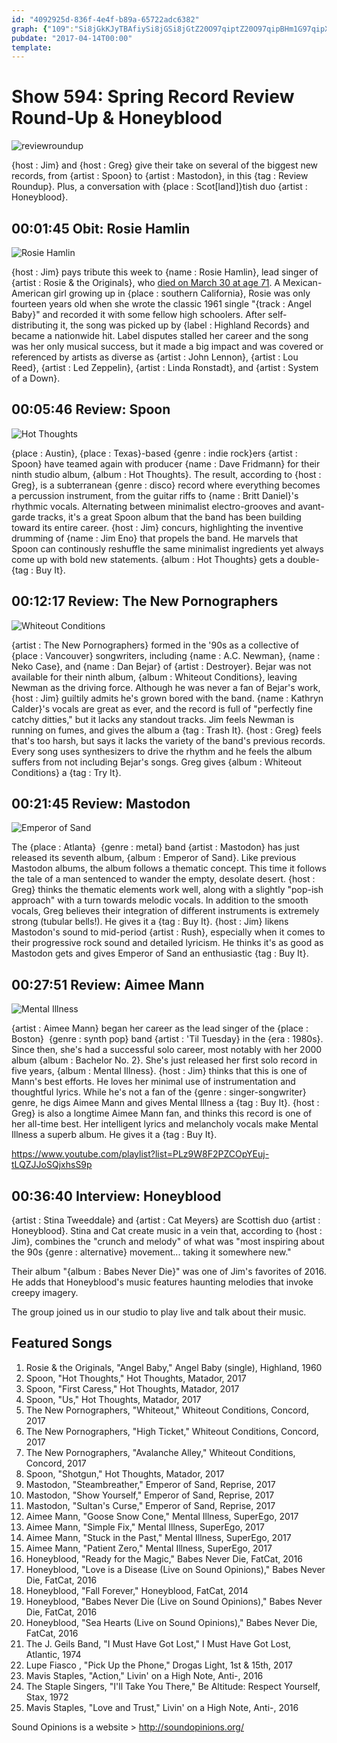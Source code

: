 ```yaml
---
id: "4092925d-836f-4e4f-b89a-65722adc6382"
graph: {"109":"Si8jGkKJyTBAfiySi8jGSi8jGtZ20O97qiptZ20O97qipBHm1G97qipX6cfd","9M":"BMj9xNQRu5BMj9xkxL5zBMIV1NQRu5NQRu5kK9R6GXjnMNQRu5B7HCcNQRu5B7HCcP6sZ2B7HCcBJQFW97qipBHm1G97qipX6cfd","KH":"sK9zNwwcq0sK9zNwdZeZj1WOisK9zNBMdq2sK9zNaxb3rsK9zNUWq2lsK9zN5LbQ2wdZeZBQsAMX6cfdBHm1Gdhnxe","1AF":"BrLs9UQ0TE"}
pubdate: "2017-04-14T00:00"
template: 
---
```






# Show 594: Spring Record Review Round-Up & Honeyblood

![reviewroundup](https://static.soundopinions.org/images/2016/reviewroundup17.jpg)

{host : Jim} and {host : Greg} give their take on several of the biggest new records, from {artist : Spoon} to {artist : Mastodon}, in this {tag : Review Roundup}. Plus, a conversation with {place : Scot[land]}tish duo {artist : Honeyblood}.



## 00:01:45 Obit: Rosie Hamlin

![Rosie Hamlin](https://static.soundopinions.org/assets/594/2X0.jpg)

{host : Jim} pays tribute this week to {name : Rosie Hamlin}, lead singer of {artist : Rosie & the Originals}, who [died on March 30 at age 71](http://www.billboard.com/articles/news/7744493/rosie-hamlin-singer-rosie-and-the-originals-angel-baby-dies-at-71). A Mexican-American girl growing up in {place : southern California}, Rosie was only fourteen years old when she wrote the classic 1961 single "{track : Angel Baby}" and recorded it with some fellow high schoolers. After self-distributing it, the song was picked up by {label : Highland Records} and became a nationwide hit. Label disputes stalled her career and the song was her only musical success, but it made a big impact and was covered or referenced by artists as diverse as {artist : John Lennon}, {artist : Lou Reed}, {artist : Led Zeppelin}, {artist : Linda Ronstadt}, and {artist : System of a Down}.



## 00:05:46 Review: Spoon

![Hot Thoughts](https://static.soundopinions.org/assets/594/9M0.jpg)

{place : Austin}, {place : Texas}-based {genre : indie rock}ers {artist : Spoon} have teamed again with producer {name : Dave Fridmann} for their ninth studio album, {album : Hot Thoughts}. The result, according to {host : Greg}, is a subterranean {genre : disco} record where everything becomes a percussion instrument, from the guitar riffs to {name : Britt Daniel}'s rhythmic vocals. Alternating between minimalist electro-grooves and avant-garde tracks, it's a great Spoon album that the band has been building toward its entire career. {host : Jim} concurs, highlighting the inventive drumming of {name : Jim Eno} that propels the band. He marvels that Spoon can continously reshuffle the same minimalist ingredients yet always come up with bold new statements. {album : Hot Thoughts} gets a double-{tag : Buy It}.



## 00:12:17 Review: The New Pornographers

![Whiteout Conditions](https://static.soundopinions.org/assets/594/KH0.jpg)

{artist : The New Pornographers} formed in the '90s as a collective of {place : Vancouver} songwriters, including {name : A.C. Newman}, {name : Neko Case}, and {name : Dan Bejar} of {artist : Destroyer}. Bejar was not available for their ninth album, {album : Whiteout Conditions}, leaving Newman as the driving force. Although he was never a fan of Bejar's work, {host : Jim} guiltily admits he's grown bored with the band. {name : Kathryn Calder}'s vocals are great as ever, and the record is full of "perfectly fine catchy ditties," but it lacks any standout tracks. Jim feels Newman is running on fumes, and gives the album a {tag : Trash It}. {host : Greg} feels that's too harsh, but says it lacks the variety of the band's previous records. Every song uses synthesizers to drive the rhythm and he feels the album suffers from not including Bejar's songs. Greg gives {album : Whiteout Conditions} a {tag : Try It}.



## 00:21:45 Review: Mastodon

![Emperor of Sand](https://static.soundopinions.org/assets/594/1090.jpg)

The {place : Atlanta}  {genre : metal} band {artist : Mastodon} has just released its seventh album, {album : Emperor of Sand}. Like previous Mastodon albums, the album follows a thematic concept. This time it follows the tale of a man sentenced to wander the  empty, desolate desert. {host : Greg} thinks the thematic elements work well, along with a slightly "pop-ish approach" with a turn towards melodic vocals. In addition to the smooth vocals, Greg believes their integration of different instruments is extremely strong (tubular bells!). He gives it a {tag : Buy It}. {host : Jim} likens Mastodon's sound to mid-period {artist : Rush}, especially when it comes to their progressive rock sound and detailed lyricism. He thinks it's as good as Mastodon gets and gives Emperor of Sand an enthusiastic {tag : Buy It}.



## 00:27:51 Review: Aimee Mann

![Mental Illness](https://static.soundopinions.org/assets/594/1AF0.jpg)

{artist : Aimee Mann} began her career as the lead singer of the {place : Boston}  {genre : synth pop} band {artist : 'Til Tuesday} in the {era : 1980s}. Since then, she's had a successful solo career, most notably with her 2000 album {album : Bachelor No. 2}. She's just released her first solo record in five years, {album : Mental Illness}. {host : Jim} thinks that this is one of Mann's best efforts. He loves her minimal use of instrumentation and thoughtful lyrics. While he's not a fan of the {genre : singer-songwriter} genre, he digs Aimee Mann and gives Mental Illness a {tag : Buy It}. {host : Greg} is also a longtime Aimee Mann fan, and thinks this record is one of her all-time best. Her intelligent lyrics and melancholy vocals make Mental Illness a superb album. He gives it a {tag : Buy It}.

https://www.youtube.com/playlist?list=PLz9W8F2PZCOpYEuj-tLQZJJoSQjxhsS9p



## 00:36:40 Interview: Honeyblood

{artist : Stina Tweeddale} and {artist : Cat Meyers} are Scottish duo {artist : Honeyblood}. Stina and Cat create music in a vein that, according to {host : Jim}, combines the "crunch and melody" of what was "most inspiring about the 90s {genre : alternative} movement... taking it somewhere new."

Their album "{album : Babes Never Die}" was one of Jim's favorites of 2016. He adds that Honeyblood's music features haunting melodies that invoke creepy imagery.

The group joined us in our studio to play live and talk about their music.



## Featured Songs

1. Rosie & the Originals, "Angel Baby," Angel Baby (single), Highland, 1960
2. Spoon, "Hot Thoughts," Hot Thoughts, Matador, 2017
3. Spoon, "First Caress," Hot Thoughts, Matador, 2017
4. Spoon, "Us," Hot Thoughts, Matador, 2017
5. The New Pornographers, "Whiteout," Whiteout Conditions, Concord, 2017
6. The New Pornographers, "High Ticket," Whiteout Conditions, Concord, 2017
7. The New Pornographers, "Avalanche Alley," Whiteout Conditions, Concord, 2017
8. Spoon, "Shotgun," Hot Thoughts, Matador, 2017
9. Mastodon, "Steambreather," Emperor of Sand, Reprise, 2017
10. Mastodon, "Show Yourself," Emperor of Sand, Reprise, 2017
11. Mastodon, "Sultan's Curse," Emperor of Sand, Reprise, 2017
12. Aimee Mann, "Goose Snow Cone," Mental Illness, SuperEgo, 2017
13. Aimee Mann, "Simple Fix," Mental Illness, SuperEgo, 2017
14. Aimee Mann, "Stuck in the Past," Mental Illness, SuperEgo, 2017
15. Aimee Mann, "Patient Zero," Mental Illness, SuperEgo, 2017
16. Honeyblood, "Ready for the Magic," Babes Never Die, FatCat, 2016
17. Honeyblood, "Love is a Disease (Live on Sound Opinions)," Babes Never Die, FatCat, 2016
18. Honeyblood, "Fall Forever," Honeyblood, FatCat, 2014
19. Honeyblood, "Babes Never Die (Live on Sound Opinions)," Babes Never Die, FatCat, 2016
20. Honeyblood, "Sea Hearts (Live on Sound Opinions)," Babes Never Die, FatCat, 2016
21. The J. Geils Band, "I Must Have Got Lost," I Must Have Got Lost, Atlantic, 1974
22. Lupe Fiasco , "Pick Up the Phone," Drogas Light, 1st & 15th, 2017
23. Mavis Staples, "Action," Livin' on a High Note, Anti-, 2016
24. The Staple Singers, "I'll Take You There," Be Altitude: Respect Yourself, Stax, 1972
25. Mavis Staples, "Love and Trust," Livin' on a High Note, Anti-, 2016

Sound Opinions is a website > http://soundopinions.org/